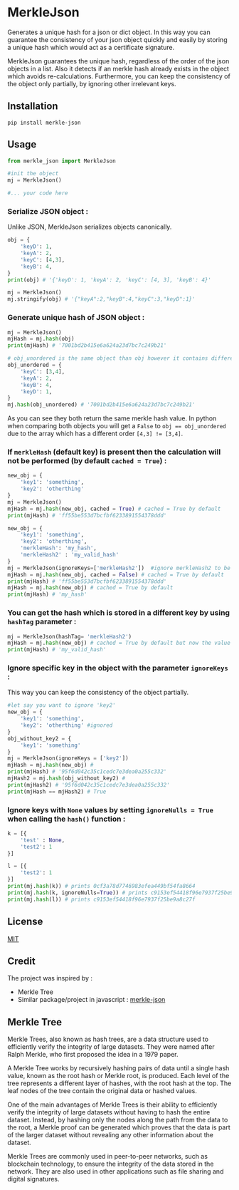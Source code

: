 # MerkleJson
Generates a unique hash for a json or dict object. In this way you can guarantee the consistency of your json object quickly and easily by storing a unique hash which would act as a certificate signature.

MerkleJson guarantees the unique hash, regardless of the order of the json objects in a list. Also it detects if an merkle hash already exists in the object which avoids re-calculations. Furthermore, you can keep the consistency of the object only partially, by ignoring other irrelevant keys.
## Installation 

````
pip install merkle-json
````

## Usage
````py
from merkle_json import MerkleJson

#init the object
mj = MerkleJson()

#... your code here

````

### Serialize JSON object :
Unlike JSON, MerkleJson serializes objects canonically.

```py
obj = {
    'keyD': 1,
    'keyA': 2,
    'keyC': [4,3],
    'keyB': 4,
}
print(obj) # '{'keyD': 1, 'keyA': 2, 'keyC': [4, 3], 'keyB': 4}'

mj = MerkleJson()
mj.stringify(obj) # '{"keyA":2,"keyB":4,"keyC":3,"keyD":1}'

```

### Generate unique hash of JSON object :
````py
mj = MerkleJson()
mjHash = mj.hash(obj)
print(mjHash) # '7001bd2b415e6a624a23d7bc7c249b21'

# obj_unordered is the same object than obj however it contains different order of the keys
obj_unordered = {
    'keyC': [3,4],
    'keyA': 2,
    'keyB': 4,
    'keyD': 1,
}
mj.hash(obj_unordered) # '7001bd2b415e6a624a23d7bc7c249b21'
````
As you can see they both return the same merkle hash value.
In python when comparing both objects you will get a `False` to `obj == obj_unordered` due to the array which has a different order `[4,3] != [3,4]`.

### If `merkleHash` (default key) is present then the calculation will not be performed (by default `cached = True`) :
````py
new_obj = {
    'key1': 'something',
    'key2': 'otherthing'
}
mj = MerkleJson()
mjHash = mj.hash(new_obj, cached = True) # cached = True by default
print(mjHash) # 'ff55be553d7bcfbf6233891554378ddd'

new_obj = {
    'key1': 'something',
    'key2': 'otherthing',
    'merkleHash': 'my_hash',
    'merkleHash2' : 'my_valid_hash'
}
mj = MerkleJson(ignoreKeys=['merkleHash2'])  #ignore merkleHash2 to be ignored
mjHash = mj.hash(new_obj, cached = False) # cached = True by default
print(mjHash) # 'ff55be553d7bcfbf6233891554378ddd'
mjHash = mj.hash(new_obj) # cached = True by default
print(mjHash) # 'my_hash'

````
### You can get the hash which is stored in a different key by using ``hashTag`` parameter :
````py
mj = MerkleJson(hashTag= 'merkleHash2')
mjHash = mj.hash(new_obj) # cached = True by default but now the value of merkleHash2 will be returned as defined in hashTag parameter
print(mjHash) # 'my_valid_hash'
````

### Ignore specific key in the object with the parameter `ignoreKeys` :
This way you can keep the consistency of the object partially.
````py
#let say you want to ignore 'key2'
new_obj = {
    'key1': 'something',
    'key2': 'otherthing' #ignored
}
obj_without_key2 = {
    'key1': 'something'
}
mj = MerkleJson(ignoreKeys = ['key2'])
mjHash = mj.hash(new_obj) # 
print(mjHash) # '95f6d042c35c1cedc7e3dea0a255c332'
mjHash2 = mj.hash(obj_without_key2) # 
print(mjHash2) # '95f6d042c35c1cedc7e3dea0a255c332'
print(mjHash == mjHash2) # True
````

### Ignore keys with `None` values by setting `ignoreNulls = True` when calling the ``hash()`` function :
````py
k = [{
    'test' : None,
    'test2': 1
}]

l = [{
    'test2': 1
}]
print(mj.hash(k)) # prints 0cf3a78d7746983efea449bf54fa8664
print(mj.hash(k, ignoreNulls=True)) # prints c9153ef54418f96e7937f25be9a8c27f
print(mj.hash(l)) # prints c9153ef54418f96e7937f25be9a8c27f
````

## License

[MIT](LICENSE)

## Credit

The project was inspired by :
- Merkle Tree
- Similar package/project in javascript : [merkle-json](https://github.com/oyamist/merkle-json)

## Merkle Tree
Merkle Trees, also known as hash trees, are a data structure used to efficiently verify the integrity of large datasets. They were named after Ralph Merkle, who first proposed the idea in a 1979 paper.

A Merkle Tree works by recursively hashing pairs of data until a single hash value, known as the root hash or Merkle root, is produced. Each level of the tree represents a different layer of hashes, with the root hash at the top. The leaf nodes of the tree contain the original data or hashed values.

One of the main advantages of Merkle Trees is their ability to efficiently verify the integrity of large datasets without having to hash the entire dataset. Instead, by hashing only the nodes along the path from the data to the root, a Merkle proof can be generated which proves that the data is part of the larger dataset without revealing any other information about the dataset.

Merkle Trees are commonly used in peer-to-peer networks, such as blockchain technology, to ensure the integrity of the data stored in the network. They are also used in other applications such as file sharing and digital signatures.
